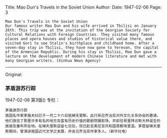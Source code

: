 Title: Mao Dun's Travels in the Soviet Union
Author:
Date: 1947-02-06
Page: 3

    Mao Dun's Travels in the Soviet Union
    Our famous writer Mao Dun and his wife arrived in Tbilisi on January 26th. This trip was at the invitation of the Georgian Society for Cultural Relations with Foreign Countries. They visited many famous places and opera houses and studios of historical value there, and visited Gori to see Stalin's birthplace and childhood home. After a seven-day stay in Tbilisi, they have now gone to Yerevan, the capital of the Armenian Republic. During his stay in Tbilisi, Mao Dun gave a lecture on the development of modern Chinese literature and met with many Georgian writers. (Xinhua News Agency)



<hr /> 

Original: 


### 茅盾游苏行踪

1947-02-06
第3版()
专栏：

    茅盾游苏行踪
    我国名作家茅盾夫妇已于一月二十六日抵梯天里斯。此行系应乔治亚对外文化关系协会的邀请。他们游览了那里许多有名的地方及富有历史价值的歌剧院摄影场，并前往哥里拜访斯大林诞生的故居及童年所在地。在梯夫里斯逗留七日后，现已赴亚美尼亚共和国首都埃里温。茅眉留梯夫里斯期间，曾演讲我国近代文学之发展，并会见乔治亚作家多人。（新华社电）
